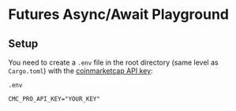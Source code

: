 # Futures Async/Await Playground

## Setup
You need to create a `.env` file in the root directory (same level as `Cargo.toml`) with the [coinmarketcap API key](https://coinmarketcap.com/api/):

`.env`
```
CMC_PRO_API_KEY="YOUR_KEY"
```
